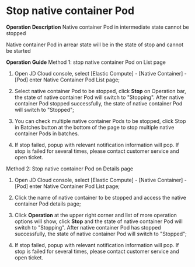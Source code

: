 
# Stop native container Pod

**Operation Description**
Native container Pod in intermediate state cannot be stopped

Native container Pod in arrear state will be in the state of stop and cannot be started

**Operation Guide**
Method 1: stop native container Pod on List page

1. Open JD Cloud console, select [Elastic Compute] - [Native Container] - [Pod] enter Native Container Pod List page;

2. Select native container Pod to be stopped, click **Stop** on Operation bar, the state of native container Pod will switch to "Stopping". After native container Pod stopped successfully, the state of native container Pod will switch to "Stopped";

3. You can check multiple native container Pods to be stopped, click Stop in Batches button at the bottom of the page to stop multiple native container Pods in batches.

4. If stop failed, popup with relevant notification information will pop. If stop is failed for several times, please contact customer service and open ticket.

 

Method 2: Stop native container Pod on Details page 

1. Open JD Cloud console, select [Elastic Compute] - [Native Container] - [Pod] enter Native Container Pod List page; 

2. Click the name of native container to be stopped and access the native container Pod details page; 

3. Click **Operation** at the upper right corner and list of more operation options will show, click **Stop** and the state of native container Pod will switch to "Stopping". After native container Pod has stopped successfully, the state of native container Pod will switch to "Stopped"; 

4. If stop failed, popup with relevant notification information will pop. If stop is failed for several times, please contact customer service and open ticket.